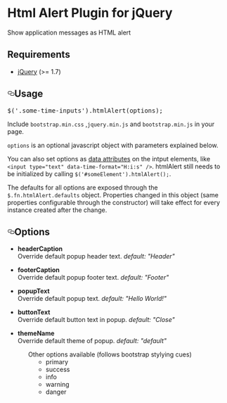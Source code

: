 <h1>Html Alert Plugin for jQuery</h1> 	
Show application messages as HTML alert

<h2>Requirements</h2>
<ul>
	<li><a href="http://jquery.com/">jQuery</a> (&gt;= 1.7)</li>
</ul>
<h2><a id="user-content-usage" class="anchor" href="#usage" aria-hidden="true"><svg aria-hidden="true" class="octicon octicon-link" height="16" version="1.1" viewBox="0 0 16 16" width="16"><path d="M4 9h1v1H4c-1.5 0-3-1.69-3-3.5S2.55 3 4 3h4c1.45 0 3 1.69 3 3.5 0 1.41-.91 2.72-2 3.25V8.59c.58-.45 1-1.27 1-2.09C10 5.22 8.98 4 8 4H4c-.98 0-2 1.22-2 2.5S3 9 4 9zm9-3h-1v1h1c1 0 2 1.22 2 2.5S13.98 12 13 12H9c-.98 0-2-1.22-2-2.5 0-.83.42-1.64 1-2.09V6.25c-1.09.53-2 1.84-2 3.25C6 11.31 7.55 13 9 13h4c1.45 0 3-1.69 3-3.5S14.5 6 13 6z"></path></svg></a>Usage</h2>

<div class="highlight highlight-source-js"><pre><span class="pl-en">$</span>(<span class="pl-s"><span class="pl-pds">'</span>.some-time-inputs<span class="pl-pds">'</span></span>).<span class="pl-en">htmlAlert</span>(options);</pre></div>

<p>Include <code>bootstrap.min.css</code> ,<code>jquery.min.js</code> and <code>bootstrap.min.js</code> in your page.</p>

<p><code>options</code> is an optional javascript object with parameters explained below.</p>

<p>You can also set options as <a href="https://developer.mozilla.org/en-US/docs/Web/Guide/HTML/Using_data_attributes">data attributes</a> on the intput elements, like <code>&lt;input type="text" data-time-format="H:i:s" /&gt;</code>. htmlAlert still needs to be initialized by calling <code>$('#someElement').htmlAlert();</code>.</p>

<p>The defaults for all options are exposed through the <code>$.fn.htmlAlert.defaults</code> object. Properties changed in this object (same properties configurable through the constructor) will take effect for every instance created after the change.</p>

<h2><a id="user-content-options" class="anchor" href="#options" aria-hidden="true"><svg aria-hidden="true" class="octicon octicon-link" height="16" version="1.1" viewBox="0 0 16 16" width="16"><path d="M4 9h1v1H4c-1.5 0-3-1.69-3-3.5S2.55 3 4 3h4c1.45 0 3 1.69 3 3.5 0 1.41-.91 2.72-2 3.25V8.59c.58-.45 1-1.27 1-2.09C10 5.22 8.98 4 8 4H4c-.98 0-2 1.22-2 2.5S3 9 4 9zm9-3h-1v1h1c1 0 2 1.22 2 2.5S13.98 12 13 12H9c-.98 0-2-1.22-2-2.5 0-.83.42-1.64 1-2.09V6.25c-1.09.53-2 1.84-2 3.25C6 11.31 7.55 13 9 13h4c1.45 0 3-1.69 3-3.5S14.5 6 13 6z"></path></svg></a>Options</h2>

<ul>
	<li>
        <p>
        	<strong>headerCaption</strong>
            <br> Override default popup header text.
            <em>default: "Header"</em>
        </p>
    </li>
    <li>
        <p>
        	<strong>footerCaption</strong>
            <br> Override default popup footer text.
            <em>default: "Footer"</em>
        </p>
    </li>
    <li>
        <p>
        	<strong>popupText</strong>
            <br> Override default popup text.
            <em>default: "Hello World!"</em>
        </p> 
    </li>
    <li>
        <p>
        	<strong>buttonText</strong>
            <br> Override default button text in popup.
            <em>default: "Close"</em> 
        </p>
    </li>
    <li>
        <p>
        	<strong>themeName</strong>
            <br> Override default theme of popup.
            <em>default: "default"</em>
            <p style="padding-left: 25px;">
	            <ul>Other options available (follows bootstrap stylying cues)
	            	<li style="margin-left: 40px;">primary</li>
	            	<li style="margin-left: 40px;">success</li>
	            	<li style="margin-left: 40px;">info</li>
	            	<li style="margin-left: 40px;">warning</li>
	            	<li style="margin-left: 40px;">danger</li>
	            </ul>
            </p>
        </p>
    </li>
</ul>